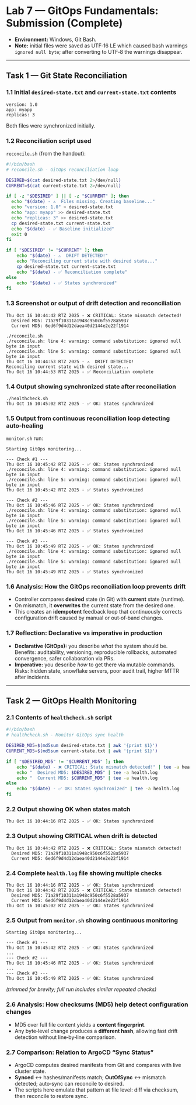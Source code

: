 # Lab 7 — GitOps Fundamentals: Submission (Complete)

- **Environment:** Windows, Git Bash.
- **Note:** initial files were saved as UTF‑16 LE which caused bash warnings `ignored null byte`; after converting to UTF‑8 the warnings disappear.

---

## Task 1 — Git State Reconciliation

### 1.1 Initial `desired-state.txt` and `current-state.txt` contents
```text
version: 1.0
app: myapp
replicas: 3
```
Both files were synchronized initially.

### 1.2 Reconciliation script used
`reconcile.sh` (from the handout):
```bash
#!/bin/bash
# reconcile.sh - GitOps reconciliation loop

DESIRED=$(cat desired-state.txt 2>/dev/null)
CURRENT=$(cat current-state.txt 2>/dev/null)

if [ -z "$DESIRED" ] || [ -z "$CURRENT" ]; then
  echo "$(date) - ⚠️  Files missing. Creating baseline..."
  echo "version: 1.0" > desired-state.txt
  echo "app: myapp" >> desired-state.txt
  echo "replicas: 3" >> desired-state.txt
  cp desired-state.txt current-state.txt
  echo "$(date) - ✅ Baseline initialized"
  exit 0
fi

if [ "$DESIRED" != "$CURRENT" ]; then
    echo "$(date) - ⚠️  DRIFT DETECTED!"
    echo "Reconciling current state with desired state..."
    cp desired-state.txt current-state.txt
    echo "$(date) - ✅ Reconciliation complete"
else
    echo "$(date) - ✅ States synchronized"
fi
```

### 1.3 Screenshot or output of drift detection and reconciliation
```text
Thu Oct 16 10:44:42 RTZ 2025 - ❌ CRITICAL: State mismatch detected!
  Desired MD5: 71a29f10311a1948c950c6f5528a5937
  Current MD5: 6ed6f9d4d12daea40d2144e2e22f1914

./reconcile.sh
./reconcile.sh: line 4: warning: command substitution: ignored null byte in input
./reconcile.sh: line 5: warning: command substitution: ignored null byte in input
Thu Oct 16 10:44:53 RTZ 2025 - ⚠️  DRIFT DETECTED!
Reconciling current state with desired state...
Thu Oct 16 10:44:53 RTZ 2025 - ✅ Reconciliation complete
```

### 1.4 Output showing synchronized state after reconciliation
```text
./healthcheck.sh
Thu Oct 16 10:45:02 RTZ 2025 - ✅ OK: States synchronized
```

### 1.5 Output from continuous reconciliation loop detecting auto‑healing
`monitor.sh` run:
```text
Starting GitOps monitoring...

--- Check #1 ---
Thu Oct 16 10:45:42 RTZ 2025 - ✅ OK: States synchronized
./reconcile.sh: line 4: warning: command substitution: ignored null byte in input
./reconcile.sh: line 5: warning: command substitution: ignored null byte in input
Thu Oct 16 10:45:42 RTZ 2025 - ✅ States synchronized

--- Check #2 ---
Thu Oct 16 10:45:46 RTZ 2025 - ✅ OK: States synchronized
./reconcile.sh: line 4: warning: command substitution: ignored null byte in input
./reconcile.sh: line 5: warning: command substitution: ignored null byte in input
Thu Oct 16 10:45:46 RTZ 2025 - ✅ States synchronized

--- Check #3 ---
Thu Oct 16 10:45:49 RTZ 2025 - ✅ OK: States synchronized
./reconcile.sh: line 4: warning: command substitution: ignored null byte in input
./reconcile.sh: line 5: warning: command substitution: ignored null byte in input
Thu Oct 16 10:45:49 RTZ 2025 - ✅ States synchronized
```

### 1.6 Analysis: How the GitOps reconciliation loop prevents drift
- Controller compares **desired** state (in Git) with **current** state (runtime).
- On mismatch, it **overwrites** the current state from the desired one.
- This creates an **idempotent** feedback loop that continuously corrects configuration drift caused by manual or out‑of‑band changes.

### 1.7 Reflection: Declarative vs imperative in production
- **Declarative (GitOps):** you describe *what* the system should be. Benefits: auditability, versioning, reproducible rollbacks, automated convergence, safer collaboration via PRs.
- **Imperative:** you describe *how* to get there via mutable commands. Risks: hidden state, snowflake servers, poor audit trail, higher MTTR after incidents.

---

## Task 2 — GitOps Health Monitoring

### 2.1 Contents of `healthcheck.sh` script
```bash
#!/bin/bash
# healthcheck.sh - Monitor GitOps sync health

DESIRED_MD5=$(md5sum desired-state.txt | awk '{print $1}')
CURRENT_MD5=$(md5sum current-state.txt | awk '{print $1}')

if [ "$DESIRED_MD5" != "$CURRENT_MD5" ]; then
    echo "$(date) - ❌ CRITICAL: State mismatch detected!" | tee -a health.log
    echo "  Desired MD5: $DESIRED_MD5" | tee -a health.log
    echo "  Current MD5: $CURRENT_MD5" | tee -a health.log
else
    echo "$(date) - ✅ OK: States synchronized" | tee -a health.log
fi
```

### 2.2 Output showing **OK** when states match
```text
Thu Oct 16 10:44:16 RTZ 2025 - ✅ OK: States synchronized
```

### 2.3 Output showing **CRITICAL** when drift is detected
```text
Thu Oct 16 10:44:42 RTZ 2025 - ❌ CRITICAL: State mismatch detected!
  Desired MD5: 71a29f10311a1948c950c6f5528a5937
  Current MD5: 6ed6f9d4d12daea40d2144e2e22f1914
```

### 2.4 Complete `health.log` file showing multiple checks
```text
Thu Oct 16 10:44:16 RTZ 2025 - ✅ OK: States synchronized
Thu Oct 16 10:44:42 RTZ 2025 - ❌ CRITICAL: State mismatch detected!
  Desired MD5: 71a29f10311a1948c950c6f5528a5937
  Current MD5: 6ed6f9d4d12daea40d2144e2e22f1914
Thu Oct 16 10:45:02 RTZ 2025 - ✅ OK: States synchronized
```

### 2.5 Output from `monitor.sh` showing continuous monitoring
```text
Starting GitOps monitoring...

--- Check #1 ---
Thu Oct 16 10:45:42 RTZ 2025 - ✅ OK: States synchronized
...
--- Check #2 ---
Thu Oct 16 10:45:46 RTZ 2025 - ✅ OK: States synchronized
...
--- Check #3 ---
Thu Oct 16 10:45:49 RTZ 2025 - ✅ OK: States synchronized
```
*(trimmed for brevity; full run includes similar repeated checks)*

### 2.6 Analysis: How checksums (MD5) help detect configuration changes
- MD5 over full file content yields a **content fingerprint**.
- Any byte‑level change produces a **different hash**, allowing fast drift detection without line‑by‑line comparison.

### 2.7 Comparison: Relation to ArgoCD “Sync Status”
- ArgoCD computes desired manifests from Git and compares with live cluster state.
- **Synced** ↔ hashes/manifests match; **OutOfSync** ↔ mismatch detected; auto‑sync can reconcile to desired.
- The scripts here emulate that pattern at file level: diff via checksum, then reconcile to restore sync.


